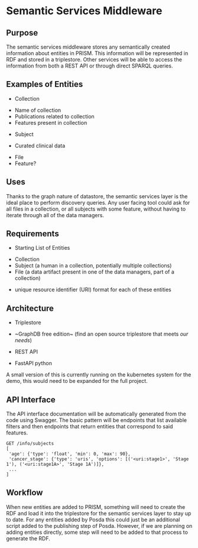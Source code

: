 Semantic Services Middleware
============================

Purpose
-------

The semantic services middleware stores any semantically created information about entities in PRISM.
This information will be represented in RDF and stored in a triplestore.
Other services will be able to access the information from both a REST API or through direct SPARQL queries.

Examples of Entities
--------------------

* Collection
 - Name of collection
 - Publications related to collection
 - Features present in collection
* Subject
 - Curated clinical data
* File
* Feature?

Uses
----

Thanks to the graph nature of datastore, the semantic services layer is the ideal place to perform discovery queries.
Any user facing tool could ask for all files in a collection, or all subjects with some feature, without having to iterate through all of the data managers.

Requirements
------------

* Starting List of Entities
 - Collection
 - Subject (a human in a collection, potentially multiple collections)
 - File (a data artifact present in one of the data managers, part of a collection)
* unique resource identifier (URI) format for each of these entities

Architecture
------------

* Triplestore
 - ~GraphDB free edition~ (find an open source triplestore that meets *our needs*)
* REST API
 - FastAPI python

A small version of this is currently running on the kubernetes system for the demo, this would need to be expanded for the full project.

API Interface
-------------

The API interface documentation will be automatically generated from the code using Swagger.
The basic pattern will be endpoints that list available filters and then endpoints that return entities that correspond to said features.

```
GET /info/subjects
[ 
 'age': {'type': 'float', 'min': 0, 'max': 90},
 'cancer_stage': {'type': 'uris', 'options': [('<uri:stage1>', 'Stage 1'), ('<uri:stage1A>', 'Stage 1A')]},
 ...
]
```

Workflow
--------

When new entities are added to PRISM, something will need to create the RDF and load it into the triplestore for the semantic services layer to stay up to date.
For any entities added by Posda this could just be an additional script added to the publishing step of Posda.
However, if we are planning on adding entities directly, some step will need to be added to that process to generate the RDF.